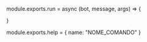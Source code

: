 module.exports.run = async (bot, message, args) => {

}

module.exports.help = {
    name: "NOME_COMANDO"
}